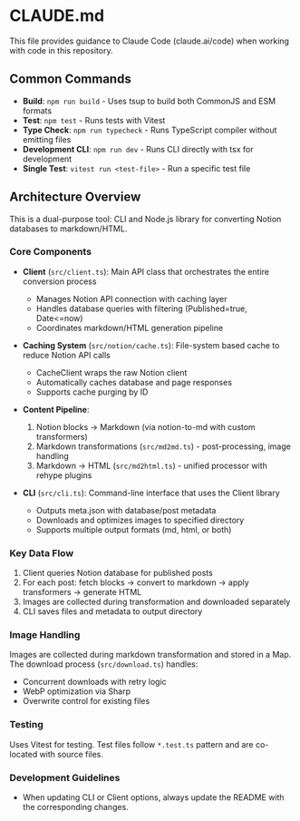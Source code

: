 # CLAUDE.md

This file provides guidance to Claude Code (claude.ai/code) when working with code in this repository.

## Common Commands

- **Build**: `npm run build` - Uses tsup to build both CommonJS and ESM formats
- **Test**: `npm test` - Runs tests with Vitest
- **Type Check**: `npm run typecheck` - Runs TypeScript compiler without emitting files
- **Development CLI**: `npm run dev` - Runs CLI directly with tsx for development
- **Single Test**: `vitest run <test-file>` - Run a specific test file

## Architecture Overview

This is a dual-purpose tool: CLI and Node.js library for converting Notion databases to markdown/HTML.

### Core Components

- **Client** (`src/client.ts`): Main API class that orchestrates the entire conversion process
  - Manages Notion API connection with caching layer
  - Handles database queries with filtering (Published=true, Date<=now)
  - Coordinates markdown/HTML generation pipeline

- **Caching System** (`src/notion/cache.ts`): File-system based cache to reduce Notion API calls
  - CacheClient wraps the raw Notion client
  - Automatically caches database and page responses
  - Supports cache purging by ID

- **Content Pipeline**:
  1. Notion blocks → Markdown (via notion-to-md with custom transformers)
  2. Markdown transformations (`src/md2md.ts`) - post-processing, image handling
  3. Markdown → HTML (`src/md2html.ts`) - unified processor with rehype plugins

- **CLI** (`src/cli.ts`): Command-line interface that uses the Client library
  - Outputs meta.json with database/post metadata
  - Downloads and optimizes images to specified directory
  - Supports multiple output formats (md, html, or both)

### Key Data Flow

1. Client queries Notion database for published posts
2. For each post: fetch blocks → convert to markdown → apply transformers → generate HTML
3. Images are collected during transformation and downloaded separately
4. CLI saves files and metadata to output directory

### Image Handling

Images are collected during markdown transformation and stored in a Map. The download process (`src/download.ts`) handles:
- Concurrent downloads with retry logic
- WebP optimization via Sharp
- Overwrite control for existing files

### Testing

Uses Vitest for testing. Test files follow `*.test.ts` pattern and are co-located with source files.

### Development Guidelines

- When updating CLI or Client options, always update the README with the corresponding changes.
